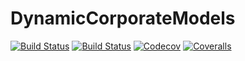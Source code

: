 # DynamicCorporateModels

[![Build Status](https://travis-ci.com/jfimbett/DynamicCorporateModels.jl.svg?branch=master)](https://travis-ci.com/jfimbett/DynamicCorporateModels.jl)
[![Build Status](https://ci.appveyor.com/api/projects/status/github/jfimbett/DynamicCorporateModels.jl?svg=true)](https://ci.appveyor.com/project/jfimbett/DynamicCorporateModels-jl)
[![Codecov](https://codecov.io/gh/jfimbett/DynamicCorporateModels.jl/branch/master/graph/badge.svg)](https://codecov.io/gh/jfimbett/DynamicCorporateModels.jl)
[![Coveralls](https://coveralls.io/repos/github/jfimbett/DynamicCorporateModels.jl/badge.svg?branch=master)](https://coveralls.io/github/jfimbett/DynamicCorporateModels.jl?branch=master)
